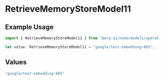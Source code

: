 # RetrieveMemoryStoreModel11

## Example Usage

```typescript
import { RetrieveMemoryStoreModel11 } from "@orq-ai/node/models/operations";

let value: RetrieveMemoryStoreModel11 = "google/text-embedding-005";
```

## Values

```typescript
"google/text-embedding-005"
```